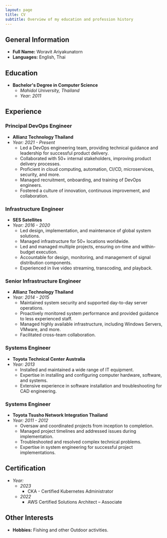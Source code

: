 ```yaml
---
layout: page
title: CV
subtitle: Overview of my education and profession history
---
```


## General Information
- **Full Name:** Woravit Ariyakunatorn
- **Languages:** English, Thai

## Education
- **Bachelor's Degree in Computer Science**
  - *Mahidol University, Thailand*
  - *Year: 2011*

## Experience

### Principal DevOps Engineer
- **Allianz Technology Thailand**
- *Year: 2021 - Present*
  - Led a DevOps engineering team, providing technical guidance and leadership for successful product delivery.
  - Collaborated with 50+ internal stakeholders, improving product delivery processes.
  - Proficient in cloud computing, automation, CI/CD, microservices, security, and more.
  - Managed recruitment, onboarding, and training of DevOps engineers.
  - Fostered a culture of innovation, continuous improvement, and collaboration.

### Infrastructure Engineer
- **SES Satellites**
- *Year: 2016 - 2020*
  - Led design, implementation, and maintenance of global system solutions.
  - Managed infrastructure for 50+ locations worldwide.
  - Led and managed multiple projects, ensuring on-time and within-budget execution.
  - Accountable for design, monitoring, and management of signal distribution components.
  - Experienced in live video streaming, transcoding, and playback.

### Senior Infrastructure Engineer
- **Allianz Technology Thailand**
- *Year: 2014 - 2015*
  - Maintained system security and supported day-to-day server operations.
  - Proactively monitored system performance and provided guidance to less experienced staff.
  - Managed highly available infrastructure, including Windows Servers, VMware, and more.
  - Facilitated cross-team collaboration.

### Systems Engineer
- **Toyota Technical Center Australia**
- *Year: 2013*
  - Installed and maintained a wide range of IT equipment.
  - Expertise in installing and configuring computer hardware, software, and systems.
  - Extensive experience in software installation and troubleshooting for CAD engineering.

### Systems Engineer
- **Toyota Tsusho Network Integration Thailand**
- *Year: 2011 - 2012*
  - Oversaw and coordinated projects from inception to completion.
  - Managed project timelines and addressed issues during implementation.
  - Troubleshooted and resolved complex technical problems.
  - Expertise in system engineering for successful project implementations.

## Certification
- *Year:* 
  - *2023*
    - CKA - Certified Kubernetes Administrator
  - *2022*
    - AWS Certified Solutions Architect – Associate

## Other Interests
- **Hobbies:** Fishing and other Outdoor activities.
